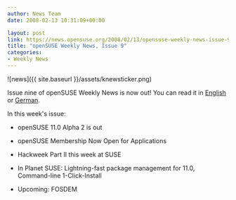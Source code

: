 ```yaml
---
author: News Team
date: 2008-02-13 10:31:09+00:00

layout: post
link: https://news.opensuse.org/2008/02/13/opensuse-weekly-news-issue-9/
title: "openSUSE Weekly News, Issue 9"
categories:
- Weekly News
---
```



![news]({{ site.baseurl }}/assets/knewsticker.png)

Issue nine of openSUSE Weekly News is now out! You can read it in [English](http://en.opensuse.org/OpenSUSE_Weekly_News/9) or [German](http://de.opensuse.org/OpenSUSE-Wochenschau/9).

In this week's issue:



	
  * openSUSE 11.0 Alpha 2 is out


	
  * openSUSE Membership Now Open for Applications


	
  * Hackweek Part II this week at SUSE


  * In Planet SUSE: Lightning-fast package management for 11.0, Command-line 1-Click-Install

	
  * Upcoming: FOSDEM 




		
